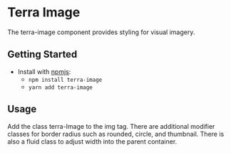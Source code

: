 # Terra Image

The terra-image component provides styling for visual imagery.

## Getting Started

- Install with [npmjs](https://www.npmjs.com):
  - `npm install terra-image`
  - `yarn add terra-image`

## Usage

Add the class terra-Image to the img tag. There are additional modifier classes for border radius such as rounded, circle, and thumbnail. There is also a fluid class to adjust width into the parent container.
